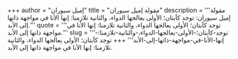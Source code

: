 +++
author = "إميل سيوران"
title = "مقولة إميل سيوران"
description = '''مقولة إميل سيوران: توجد كآبتان؛ الأولى يعالجها الدواء، والثانية تلازمنا: إنها الأنا في مواجهة ذاتها إلى الأبد.'''
quote = '''توجد كآبتان؛ الأولى يعالجها الدواء، والثانية تلازمنا: إنها الأنا في مواجهة ذاتها إلى الأبد.'''
slug = '''توجد-كآبتان؛-الأولى-يعالجها-الدواء،-والثانية-تلازمنا:-إنها-الأنا-في-مواجهة-ذاتها-إلى-الأبد'''
+++
توجد كآبتان؛ الأولى يعالجها الدواء، والثانية تلازمنا: إنها الأنا في مواجهة ذاتها إلى الأبد.
